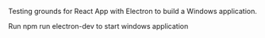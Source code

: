 Testing grounds for React App with Electron to build a Windows application.

Run npm run electron-dev to start windows application